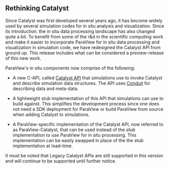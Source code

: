 ## Rethinking Catalyst

Since Catalyst was first developed several years ago, it has become widely used
by several simulation codes for in situ analysis and visualization. Since its
introduction. the in situ data processing landscape has also changed quite a
bit. To benefit from some of the r&d in the scientific computing work and make
it easier to incorporate ParaView for in situ data processing and visualization
in simulation code, we have redesigned the Catalyst API from ground up.
This release includes what can be considered a preview-release of this new work.

ParaView's in situ components now comprise of the following:

* A new C-API, called [Catalyst API](https://gitlab.kitware.com/paraview/catalyst)
  that simulations use to invoke Catalyst and describe simulation data structures.
  The API uses [Conduit](https://llnl-conduit.readthedocs.io/en/latest/index.html)
  for describing data and meta-data.

* A lightweight stub implementation of this API that simulations can use to
  build against. This simplifies the development process since one does not need
  a SDK deployment for ParaView or build ParaView from source when adding
  Catalyst to simulations.

* A ParaView-specific implementation of the Catalyst API, now referred to as
  ParaView-Catalyst, that can be used instead of the stub implementation to use
  ParaView for in situ processing. This implementation can be easily swapped
  in place of the the stub implementation at load-time.

It must be noted that Legacy Catalyst APIs are still supported in this version and
will continue to be supported until further notice.
